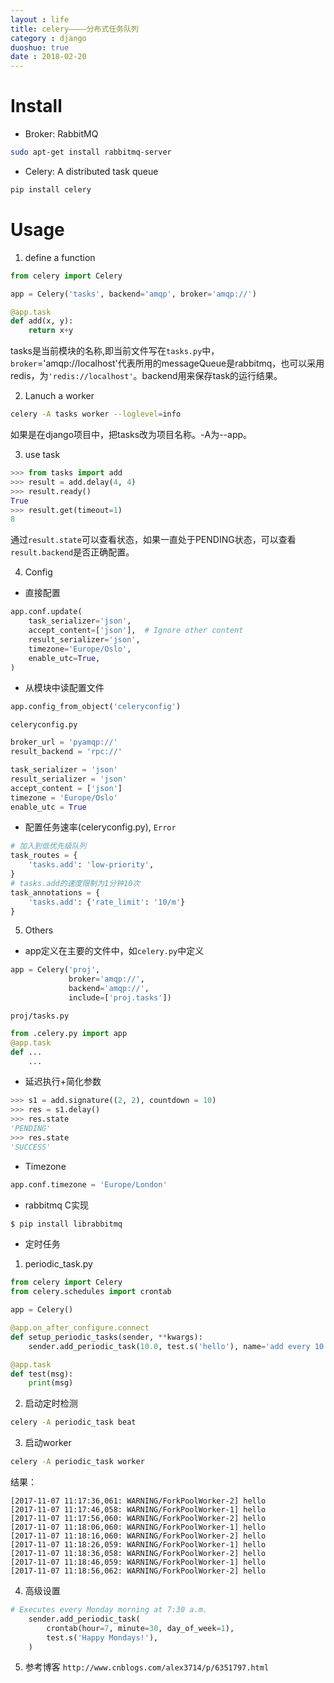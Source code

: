 ```yaml
---
layout : life
title: celery————分布式任务队列
category : django
duoshuo: true
date : 2018-02-20
---
```


# Install
* Broker: RabbitMQ
```bash
sudo apt-get install rabbitmq-server
```

* Celery: A distributed task queue
```bash
pip install celery
```

# Usage
1. define a function
```python
from celery import Celery

app = Celery('tasks', backend='amqp', broker='amqp://')

@app.task
def add(x, y):
    return x+y
```
tasks是当前模块的名称,即当前文件写在`tasks.py`中，`broker`='amqp://localhost'代表所用的messageQueue是rabbitmq，也可以采用redis，为`'redis://localhost'`。backend用来保存task的运行结果。

2. Lanuch a worker
```bash
celery -A tasks worker --loglevel=info
```
如果是在django项目中，把tasks改为项目名称。-A为--app。

3. use task
```python
>>> from tasks import add
>>> result = add.delay(4, 4)
>>> result.ready()
True
>>> result.get(timeout=1)
8
```
通过`result.state`可以查看状态，如果一直处于PENDING状态，可以查看`result.backend`是否正确配置。

4. Config
* 直接配置
```python
app.conf.update(
    task_serializer='json',
    accept_content=['json'],  # Ignore other content
    result_serializer='json',
    timezone='Europe/Oslo',
    enable_utc=True,
)
```
* 从模块中读配置文件
```python
app.config_from_object('celeryconfig')
```
`celeryconfig.py`
```python
broker_url = 'pyamqp://'
result_backend = 'rpc://'

task_serializer = 'json'
result_serializer = 'json'
accept_content = ['json']
timezone = 'Europe/Oslo'
enable_utc = True
```

* 配置任务速率(celeryconfig.py), `Error`
```python
# 加入到低优先级队列
task_routes = {
    'tasks.add': 'low-priority',
}
# tasks.add的速度限制为1分钟10次
task_annotations = {
    'tasks.add': {'rate_limit': '10/m'}
}
```

5. Others
* app定义在主要的文件中，如`celery.py`中定义
```python
app = Celery('proj',
             broker='amqp://',
             backend='amqp://',
             include=['proj.tasks'])
```
`proj/tasks.py`
```python
from .celery.py import app
@app.task
def ...
    ...
```

* 延迟执行+简化参数
```python
>>> s1 = add.signature((2, 2), countdown = 10)
>>> res = s1.delay()
>>> res.state
'PENDING'
>>> res.state
'SUCCESS'
```

* Timezone
```python
app.conf.timezone = 'Europe/London'
```

* rabbitmq C实现
```bash
$ pip install librabbitmq
```

* 定时任务
1. periodic_task.py
```python
from celery import Celery
from celery.schedules import crontab

app = Celery()

@app.on_after_configure.connect
def setup_periodic_tasks(sender, **kwargs):
    sender.add_periodic_task(10.0, test.s('hello'), name='add every 10')

@app.task
def test(msg):
    print(msg)
```

2. 启动定时检测
```bash
celery -A periodic_task beat
```

3. 启动worker
```bash
celery -A periodic_task worker
```
结果：
```log
[2017-11-07 11:17:36,061: WARNING/ForkPoolWorker-2] hello
[2017-11-07 11:17:46,058: WARNING/ForkPoolWorker-1] hello
[2017-11-07 11:17:56,060: WARNING/ForkPoolWorker-2] hello
[2017-11-07 11:18:06,060: WARNING/ForkPoolWorker-1] hello
[2017-11-07 11:18:16,060: WARNING/ForkPoolWorker-2] hello
[2017-11-07 11:18:26,059: WARNING/ForkPoolWorker-1] hello
[2017-11-07 11:18:36,058: WARNING/ForkPoolWorker-2] hello
[2017-11-07 11:18:46,059: WARNING/ForkPoolWorker-1] hello
[2017-11-07 11:18:56,062: WARNING/ForkPoolWorker-2] hello
```

4. 高级设置
```python
# Executes every Monday morning at 7:30 a.m.
    sender.add_periodic_task(
        crontab(hour=7, minute=30, day_of_week=1),
        test.s('Happy Mondays!'),
    )
```

5. 参考博客
`http://www.cnblogs.com/alex3714/p/6351797.html`